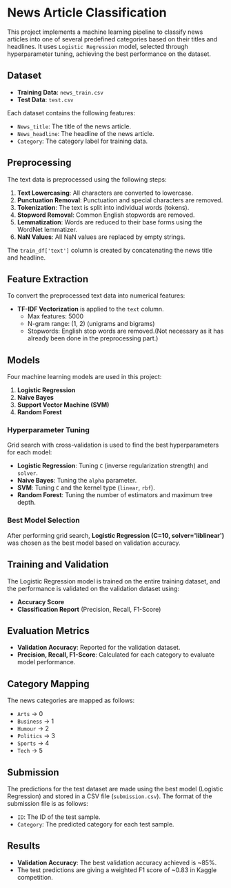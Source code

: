 # News Article Classification

This project implements a machine learning pipeline to classify news articles into one of several predefined categories based on their titles and headlines. It uses `Logistic Regression` model, selected through hyperparameter tuning, achieving the best performance on the dataset.

## Dataset

- **Training Data**: `news_train.csv`
- **Test Data**: `test.csv`

Each dataset contains the following features:

- `News_title`: The title of the news article.
- `News_headline`: The headline of the news article.
- `Category`: The category label for training data.

## Preprocessing

The text data is preprocessed using the following steps:

1. **Text Lowercasing**: All characters are converted to lowercase.
2. **Punctuation Removal**: Punctuation and special characters are removed.
3. **Tokenization**: The text is split into individual words (tokens).
4. **Stopword Removal**: Common English stopwords are removed.
5. **Lemmatization**: Words are reduced to their base forms using the WordNet lemmatizer.
6. **NaN Values**: All NaN values are replaced by empty strings.

The `train_df['text']` column is created by concatenating the news title and headline.

## Feature Extraction

To convert the preprocessed text data into numerical features:

- **TF-IDF Vectorization** is applied to the `text` column.
  - Max features: 5000
  - N-gram range: (1, 2) (unigrams and bigrams)
  - Stopwords: English stop words are removed.(Not necessary as it has already been done in the preprocessing part.)

## Models

Four machine learning models are used in this project:

1. **Logistic Regression**
2. **Naive Bayes**
3. **Support Vector Machine (SVM)**
4. **Random Forest**

### Hyperparameter Tuning

Grid search with cross-validation is used to find the best hyperparameters for each model:

- **Logistic Regression**: Tuning `C` (inverse regularization strength) and `solver`.
- **Naive Bayes**: Tuning the `alpha` parameter.
- **SVM**: Tuning `C` and the kernel type (`linear`, `rbf`).
- **Random Forest**: Tuning the number of estimators and maximum tree depth.

### Best Model Selection

After performing grid search, **Logistic Regression (C=10, solver='liblinear')** was chosen as the best model based on validation accuracy.

## Training and Validation

The Logistic Regression model is trained on the entire training dataset, and the performance is validated on the validation dataset using:

- **Accuracy Score**
- **Classification Report** (Precision, Recall, F1-Score)

## Evaluation Metrics

- **Validation Accuracy**: Reported for the validation dataset.
- **Precision, Recall, F1-Score**: Calculated for each category to evaluate model performance.

## Category Mapping

The news categories are mapped as follows:

- `Arts` → 0
- `Business` → 1
- `Humour` → 2
- `Politics` → 3
- `Sports` → 4
- `Tech` → 5

## Submission

The predictions for the test dataset are made using the best model (Logistic Regression) and stored in a CSV file (`submission.csv`). The format of the submission file is as follows:

- `ID`: The ID of the test sample.
- `Category`: The predicted category for each test sample.

## Results

- **Validation Accuracy**: The best validation accuracy achieved is ~85%.
- The test predictions are giving a weighted F1 score of ~0.83 in Kaggle competition.

